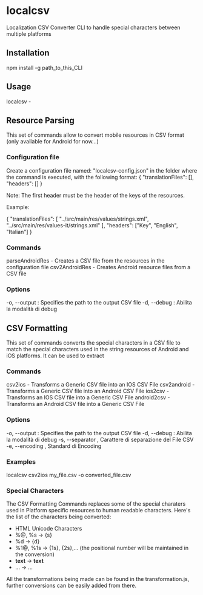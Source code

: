 # localcsv
Localization CSV Converter CLI to handle special characters between multiple platforms

## Installation
npm install -g path_to_this_CLI

## Usage
localcsv <command> <argument> -<options>

## Resource Parsing
This set of commands allow to convert mobile resources in CSV format (only available for Android for now...)

### Configuration file
Create a configuration file named: "localcsv-config.json" in the folder where the command is executed, with the following format:
{
    "translationFiles": [<array of paths to the translation files>],
    "headers": [<array of headers of the CSV file>]
}

Note: The first header must be the header of the keys of the resources.

Example:

{
	"translationFiles": [
    	"../src/main/res/values/strings.xml",
    	"../src/main/res/values-it/strings.xml"
	],
	"headers": ["Key", "English", "Italian"]
}

### Commands
parseAndroidRes - Creates a CSV file from the resources in the configuration file
csv2AndroidRes - Creates Android resource files from a CSV file

### Options
-o, --output <output-path>: Specifies the path to the output CSV file
-d, --debug <output-path>: Abilita la modalità di debug

## CSV Formatting
This set of commands converts the special characters in a CSV file to match the special characters used in the string resources of Android and iOS platforms. It can be used to extract 

### Commands
csv2ios <file-path> - Transforms a Generic CSV file into an IOS CSV File
csv2android <file-path> - Transforms a Generic CSV file into an Android CSV File
ios2csv <file-path> - Transforms an IOS CSV file into a Generic CSV File
android2csv <file-path> - Transforms an Android CSV file into a Generic CSV File

### Options
-o, --output <output-path>: Specifies the path to the output CSV file
-d, --debug <output-path>: Abilita la modalità di debug
-s, --separator <separator>, Carattere di separazione del File CSV
-e, --encoding <encoding>, Standard di Encoding

### Examples
localcsv csv2ios my_file.csv -o converted_file.csv

### Special Characters
The CSV Formatting Commands replaces some of the special charaters used in Platform specific resources to human readable characters. Here's the list of the characters being converted:

- HTML Unicode Characters
- %@, %s -> {s}
- %d -> {d}
- %$1$@, %$1$s -> {1s}, {2s},... (the positional number will be maintained in the conversion)
- <b>text</b> -> **text**
- &#8230; -> ...

All the transformations being made can be found in the transformation.js, further conversions can be easily added from there.
